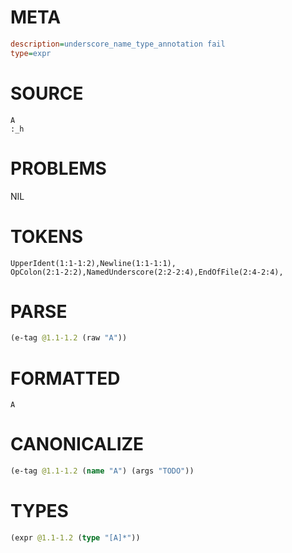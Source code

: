 # META
~~~ini
description=underscore_name_type_annotation fail
type=expr
~~~
# SOURCE
~~~roc
A
:_h
~~~
# PROBLEMS
NIL
# TOKENS
~~~zig
UpperIdent(1:1-1:2),Newline(1:1-1:1),
OpColon(2:1-2:2),NamedUnderscore(2:2-2:4),EndOfFile(2:4-2:4),
~~~
# PARSE
~~~clojure
(e-tag @1.1-1.2 (raw "A"))
~~~
# FORMATTED
~~~roc
A
~~~
# CANONICALIZE
~~~clojure
(e-tag @1.1-1.2 (name "A") (args "TODO"))
~~~
# TYPES
~~~clojure
(expr @1.1-1.2 (type "[A]*"))
~~~
